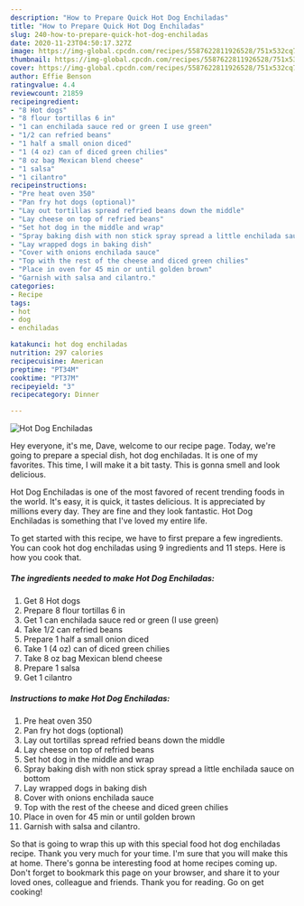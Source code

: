 ```yaml
---
description: "How to Prepare Quick Hot Dog Enchiladas"
title: "How to Prepare Quick Hot Dog Enchiladas"
slug: 240-how-to-prepare-quick-hot-dog-enchiladas
date: 2020-11-23T04:50:17.327Z
image: https://img-global.cpcdn.com/recipes/5587622811926528/751x532cq70/hot-dog-enchiladas-recipe-main-photo.jpg
thumbnail: https://img-global.cpcdn.com/recipes/5587622811926528/751x532cq70/hot-dog-enchiladas-recipe-main-photo.jpg
cover: https://img-global.cpcdn.com/recipes/5587622811926528/751x532cq70/hot-dog-enchiladas-recipe-main-photo.jpg
author: Effie Benson
ratingvalue: 4.4
reviewcount: 21859
recipeingredient:
- "8 Hot dogs"
- "8 flour tortillas 6 in"
- "1 can enchilada sauce red or green I use green"
- "1/2 can refried beans"
- "1 half a small onion diced"
- "1 (4 oz) can of diced green chilies"
- "8 oz bag Mexican blend cheese"
- "1 salsa"
- "1 cilantro"
recipeinstructions:
- "Pre heat oven 350"
- "Pan fry hot dogs (optional)"
- "Lay out tortillas spread refried beans down the middle"
- "Lay cheese on top of refried beans"
- "Set hot dog in the middle and wrap"
- "Spray baking dish with non stick spray spread a little enchilada sauce on bottom"
- "Lay wrapped dogs in baking dish"
- "Cover with onions enchilada sauce"
- "Top with the rest of the cheese and diced green chilies"
- "Place in oven for 45 min or until golden brown"
- "Garnish with salsa and cilantro."
categories:
- Recipe
tags:
- hot
- dog
- enchiladas

katakunci: hot dog enchiladas 
nutrition: 297 calories
recipecuisine: American
preptime: "PT34M"
cooktime: "PT37M"
recipeyield: "3"
recipecategory: Dinner

---
```



![Hot Dog Enchiladas](https://img-global.cpcdn.com/recipes/5587622811926528/751x532cq70/hot-dog-enchiladas-recipe-main-photo.jpg)

Hey everyone, it's me, Dave, welcome to our recipe page. Today, we're going to prepare a special dish, hot dog enchiladas. It is one of my favorites. This time, I will make it a bit tasty. This is gonna smell and look delicious.



Hot Dog Enchiladas is one of the most favored of recent trending foods in the world. It's easy, it is quick, it tastes delicious. It is appreciated by millions every day. They are fine and they look fantastic. Hot Dog Enchiladas is something that I've loved my entire life.


To get started with this recipe, we have to first prepare a few ingredients. You can cook hot dog enchiladas using 9 ingredients and 11 steps. Here is how you cook that.

<!--inarticleads1-->

##### The ingredients needed to make Hot Dog Enchiladas:

1. Get 8 Hot dogs
1. Prepare 8 flour tortillas 6 in
1. Get 1 can enchilada sauce red or green (I use green)
1. Take 1/2 can refried beans
1. Prepare 1 half a small onion diced
1. Take 1 (4 oz) can of diced green chilies
1. Take 8 oz bag Mexican blend cheese
1. Prepare 1 salsa
1. Get 1 cilantro




<!--inarticleads2-->

##### Instructions to make Hot Dog Enchiladas:

1. Pre heat oven 350
1. Pan fry hot dogs (optional)
1. Lay out tortillas spread refried beans down the middle
1. Lay cheese on top of refried beans
1. Set hot dog in the middle and wrap
1. Spray baking dish with non stick spray spread a little enchilada sauce on bottom
1. Lay wrapped dogs in baking dish
1. Cover with onions enchilada sauce
1. Top with the rest of the cheese and diced green chilies
1. Place in oven for 45 min or until golden brown
1. Garnish with salsa and cilantro.




So that is going to wrap this up with this special food hot dog enchiladas recipe. Thank you very much for your time. I'm sure that you will make this at home. There's gonna be interesting food at home recipes coming up. Don't forget to bookmark this page on your browser, and share it to your loved ones, colleague and friends. Thank you for reading. Go on get cooking!
